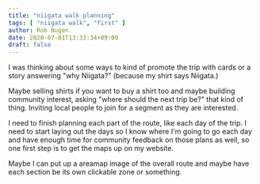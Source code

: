 ```yaml
---
title: "niigata walk planning"
tags: [ "niigata walk", "first" ]
author: Rob Nugen
date: 2020-07-01T13:33:34+09:00
draft: false
---
```


I was thinking about some ways to kind of promote the trip with
cards or a story answering "why Niigata?" (because my shirt says Niigata.)

Maybe selling shirts if you want to buy a shirt too and maybe building
community interest, asking "where should the next trip be?" that kind
of thing. Inviting local people to join for a segment as they are
interested.


I need to finish planning each part of the route, like each day of the
trip. I need to start laying out the days so I know where I'm going to
go each day and have enough time for community feedback on those plans
as well, so one first step is to get the maps up on my website.

Maybe I can put up a areamap image of the overall route and maybe have
each section be its own clickable zone or something.
